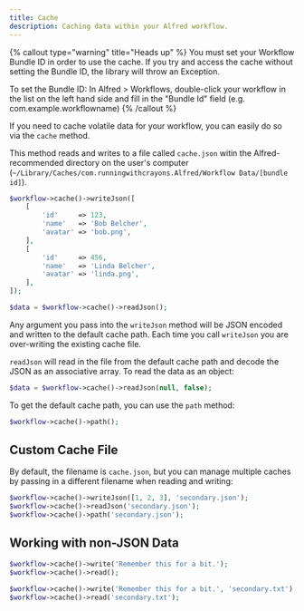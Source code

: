 ```yaml
---
title: Cache
description: Caching data within your Alfred workflow.
---
```


{% callout type="warning" title="Heads up" %}
You must set your Workflow Bundle ID in order to use the cache. If you try and access the cache without setting the Bundle ID, the library will throw an Exception.

To set the Bundle ID: In Alfred > Workflows, double-click your workflow in the list on the left hand side and fill in the "Bundle Id" field (e.g. com.example.workflowname)
{% /callout %}

If you need to cache volatile data for your workflow, you can easily do so via the `cache` method.

This method reads and writes to a file called `cache.json` witin the Alfred-recommended directory on the user's computer (`~/Library/Caches/com.runningwithcrayons.Alfred/Workflow Data/[bundle id]`).

```php
$workflow->cache()->writeJson([
    [
        'id'     => 123,
        'name'   => 'Bob Belcher',
        'avatar' => 'bob.png',
    ],
    [
        'id'     => 456,
        'name'   => 'Linda Belcher',
        'avatar' => 'linda.png',
    ],
]);

$data = $workflow->cache()->readJson();
```

Any argument you pass into the `writeJson` method will be JSON encoded and written to the default cache path. Each time you call `writeJson` you are over-writing the existing cache file.

`readJson` will read in the file from the default cache path and decode the JSON as an associative array. To read the data as an object:

```php
$data = $workflow->cache()->readJson(null, false);
```

To get the default cache path, you can use the `path` method:

```php
$workflow->cache()->path();
```

## Custom Cache File

By default, the filename is `cache.json`, but you can manage multiple caches by passing in a different filename when reading and writing:


```php
$workflow->cache()->writeJson([1, 2, 3], 'secondary.json');
$workflow->cache()->readJson('secondary.json');
$workflow->cache()->path('secondary.json');
```

## Working with non-JSON Data

```php
$workflow->cache()->write('Remember this for a bit.');
$workflow->cache()->read();

$workflow->cache()->write('Remember this for a bit.', 'secondary.txt');
$workflow->cache()->read('secondary.txt');
```